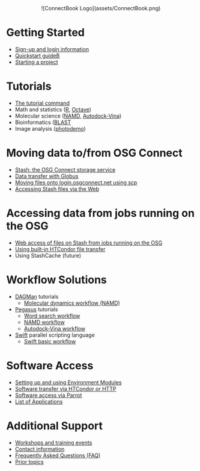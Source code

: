 <center>![ConnectBook Logo](assets/ConnectBook.png)</center>

# Getting Started

* [Sign-up and login information][signup]
* [Quickstart guideB ][quickstart]
* [Starting a project][projects]


# Tutorials

* [The tutorial command][tutorial-command]
* Math and statistics ([R][R], [Octave][octave])
* Molecular science ([NAMD][namd], [Autodock-Vina][vina-autodock])
* Bioinformatics ([BLAST]([blast])
* Image analysis ([photodemo][photodemo])


# Moving data to/from OSG Connect

* [Stash: the OSG Connect storage service][stash]
* [Data transfer with Globus][globus]
* [Moving files onto login.osgconnect.net using scp][scp]
* [Accessing Stash files via the Web][stash-web]


# Accessing data from jobs running on the OSG

* [Web access of files on Stash from jobs running on the OSG][stash-web-2]
* [Using built-in HTCondor file transfer][htcondor-data]
* Using StashCache (future)


# Workflow Solutions

* [DAGMan](http://research.cs.wisc.edu/htcondor/dagman/dagman.html) tutorials
  * [Molecular dynamics workflow (NAMD)][namd]
* [Pegasus](http://pegasus.isi.edu/) tutorials
  * [Word search workflow][pegasus]
  * [NAMD workflow][pegasus-namd]
  * [Autodock-Vina workflow][pegasus-vina]
* [Swift](http://swift-lang.org/main/index.php) parallel scripting language
  * [Swift basic workflow][swift]


# Software Access

* [Setting up and using Environment Modules][modules]
* [Software transfer via HTCondor or HTTP][software-htcondor-http]
* [Software access via Parrot][software-parrot]
* [List of Applications][module-list]


# Additional Support

* [Workshops and training events][workshops]
* [Contact information][osg-community]
* [Frequently Asked Questions (FAQ)][faq]
* [Prior topics][obsolete]


[blast]: tutorials/tutorial-blast/README.md
[cp2k]: tutorials/tutorial-cp2k/README.md
[dagman-namd]: tutorials/tutorial-dagman-namd/README.md
[error101]: tutorials/tutorial-error101/README.md
[exitcode]: tutorials/tutorial-exitcode/README.md
[htcondor-transfer]: tutorials/tutorial-htcondor-transfer/README.md
[namd]: tutorials/tutorial-namd/README.md
[nelle-nemo]: tutorials/tutorial-nelle-nemo/README.md
[oasis-parrot]: tutorials/tutorial-oasis-parrot/README.md
[octave]: tutorials/tutorial-octave/README.md
[pegasus]: tutorials/tutorial-pegasus/README.md
[pegasus-namd]: tutorials/tutorial-pegasus-namd/README.md
[pegasus-vina]: tutorials/tutorial-pegasus-vina/README.md
[photodemo]: tutorials/tutorial-photodemo/README.md
[quickstart]: tutorials/tutorial-quickstart/README.md
[R]: tutorials/tutorial-R/README.md
[root]: tutorials/tutorial-root/README.md
[scaling]: tutorials/tutorial-scaling/README.md
[scaling-up-resources]: tutorials/tutorial-scaling-up-resources/README.md
[ScalingUp-R]: tutorials/tutorial-ScalingUp-R/README.md
[software]: tutorials/tutorial-software/README.md
[stash-chirp]: tutorials/tutorial-stash-chirp/README.md
[stash-http]: tutorials/tutorial-stash-http/README.md
[stash-namd]: tutorials/tutorial-stash-namd/README.md
[swift]: tutorials/tutorial-swift/README.md
[vina-autodock]: tutorials/tutorial-VinaAutodock/README.md

[DAGMan]: needed
[Pegasus]: needed
[Swift]: needed
[faq]: needed
[globus]: needed
[htcondor-data]: needed
[module-list]: needed
[modules]: needed
[obsolete]: needed
[osg-community]: needed
[projects]: needed
[scp]: needed
[signup]: needed
[software-htcondor-http]: needed
[software-parrot]: needed
[stash]: needed
[stash-web]: needed
[stash-web-2]: needed
[swift]: needed
[tutorial-command]: needed
[workshops]: needed
